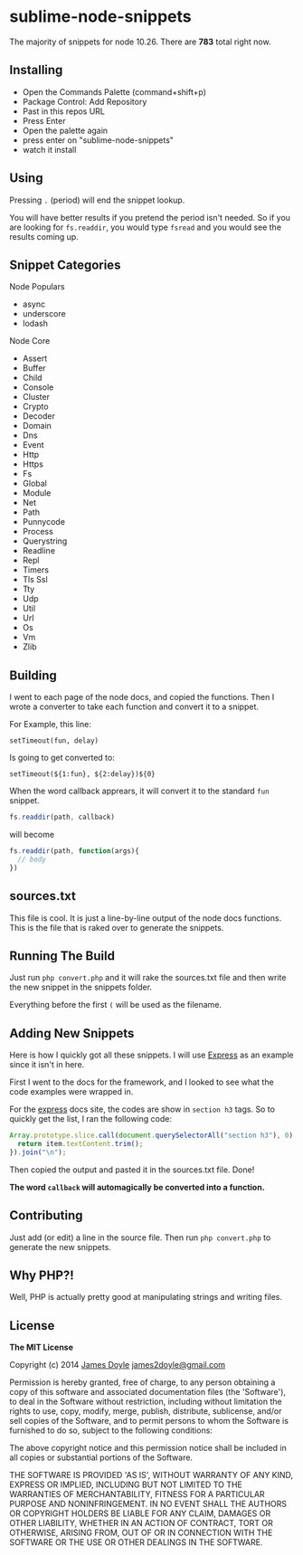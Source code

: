 sublime-node-snippets
=====================

The majority of snippets for node 10.26. There are **783** total right now.

## Installing

* Open the Commands Palette (command+shift+p)
* Package Control: Add Repository
* Past in this repos URL
* Press Enter
* Open the palette again
* press enter on "sublime-node-snippets"
* watch it install

## Using

Pressing `.` (period) will end the snippet lookup.

You will have better results if you pretend the period isn't needed. So if you are looking for `fs.readdir`, you would type `fsread` and you would see the results coming up.

## Snippet Categories

Node Populars

* async
* underscore
* lodash

Node Core

* Assert
* Buffer
* Child
* Console
* Cluster
* Crypto
* Decoder
* Domain
* Dns
* Event
* Http
* Https
* Fs
* Global
* Module
* Net
* Path
* Punnycode
* Process
* Querystring
* Readline
* Repl
* Timers
* Tls Ssl
* Tty
* Udp
* Util
* Url
* Os
* Vm
* Zlib

## Building

I went to each page of the node docs, and copied the functions. Then I wrote a converter to take each function and convert it to a snippet.

For Example, this line:

```
setTimeout(fun, delay)
```

Is going to get converted to:

```
setTimeout(${1:fun}, ${2:delay})${0}
```

When the word callback apprears, it will convert it to the standard
`fun` snippet.

```javascript
fs.readdir(path, callback)
```

will become

```javascript
fs.readdir(path, function(args){
  // body
})
```

## sources.txt

This file is cool. It is just a line-by-line output of the node docs functions. This is the file that is raked over to generate the snippets.

## Running The Build

Just run `php convert.php` and it will rake the sources.txt file and then write the new snippet in the snippets folder.

Everything before the first `(` will be used as the filename.

## Adding New Snippets

Here is how I quickly got all these snippets. I will use [Express](http://expressjs.com/3x/api.html) as an example since it isn't in here.

First I went to the docs for the framework, and I looked to see what the code examples were wrapped in.

For the [express](http://expressjs.com/3x/api.html) docs site, the codes are show in `section h3` tags. So to quickly get the list, I ran the following code:

```javascript
Array.prototype.slice.call(document.querySelectorAll("section h3"), 0).map(function(item){
  return item.textContent.trim();
}).join("\n");
```

Then copied the output and pasted it in the sources.txt file. Done!

**The word `callback` will automagically be converted into a function.**

## Contributing

Just add (or edit) a line in the source file. Then run `php convert.php` to generate the new snippets.

## Why PHP?!

Well, PHP is actually pretty good at manipulating strings and writing files.

## License

**The MIT License**

Copyright (c) 2014 [James Doyle](http://twitter.com/james2doyle) james2doyle@gmail.com

Permission is hereby granted, free of charge, to any person obtaining
a copy of this software and associated documentation files (the
'Software'), to deal in the Software without restriction, including
without limitation the rights to use, copy, modify, merge, publish,
distribute, sublicense, and/or sell copies of the Software, and to
permit persons to whom the Software is furnished to do so, subject to
the following conditions:

The above copyright notice and this permission notice shall be
included in all copies or substantial portions of the Software.

THE SOFTWARE IS PROVIDED 'AS IS', WITHOUT WARRANTY OF ANY KIND,
EXPRESS OR IMPLIED, INCLUDING BUT NOT LIMITED TO THE WARRANTIES OF
MERCHANTABILITY, FITNESS FOR A PARTICULAR PURPOSE AND NONINFRINGEMENT.
IN NO EVENT SHALL THE AUTHORS OR COPYRIGHT HOLDERS BE LIABLE FOR ANY
CLAIM, DAMAGES OR OTHER LIABILITY, WHETHER IN AN ACTION OF CONTRACT,
TORT OR OTHERWISE, ARISING FROM, OUT OF OR IN CONNECTION WITH THE
SOFTWARE OR THE USE OR OTHER DEALINGS IN THE SOFTWARE.